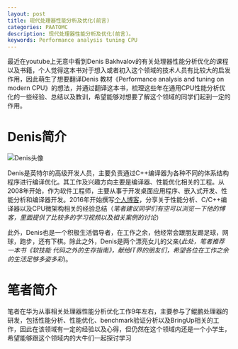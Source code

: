 ```yaml
---
layout: post
title: 现代处理器性能分析及优化(前言)
categories: PAATOMC
description: 现代处理器性能分析及优化(前言)。
keywords: Performance analysis tuning CPU
---
```


最近在youtube上无意中看到Denis Bakhvalov的有关处理器性能分析优化的课程以及书籍，个人觉得这本书对于想入或者初入这个领域的技术人员有比较大的启发作用，因此萌生了想要翻译Denis 教材《Performance analysis and tuning on modern CPU》的想法，并通过翻译这本书，梳理这些年在通用CPU性能分析优化的一些经验、总结以及教训，希望能够对想要了解这个领域的同学们起到一定的作用。

# Denis简介
![Denis头像](https://easyperf.net/img/dendibakh_2020_250px.jpeg)

Denis是英特尔的高级开发人员，主要负责通过C++编译器为各种不同的体系结构程序进行编译优化。其工作及兴趣方向主要是编译器、性能优化相关的工程。从2008年开始，作为软件工程师，主要从事于开发桌面应用程序、嵌入式开发、性能分析和编译器开发。2016年开始撰写[个人博客]( http://easyperf.net)，分享关于性能分析、C/C++编译器以及CPU微架构相关的经验总结（*笔者建议同学们有空可以浏览一下他的博客，里面提供了比较多的学习视频以及相关案例的讨论*）

此外，Denis也是一个积极生活倡导者，在工作之余，他经常会跟朋友踢足球，网球，跑步，还有下棋。除此之外，Denis是两个漂亮女儿的父亲(*此处，笔者推荐一本书《软技能 代码之外的生存指南》，献给IT界的朋友们，希望各位在工作之余的生活足够多姿多彩*)。


# 笔者简介
笔者在华为从事相关处理器性能分析优化工作9年左右，主要参与了鲲鹏处理器的研发，包括性能分析、性能优化、benchmark验证分析以及BringUp相关的工作，因此在该领域有一定的经验以及心得，但仍然在这个领域内还是一个小学生，希望能够跟这个领域内的大牛们一起探讨学习


